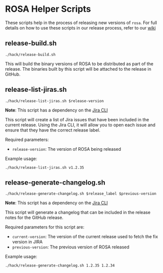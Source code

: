 # ROSA Helper Scripts

These scripts help in the process of releasing new versions of `rosa`. For
full details on how to use these scripts in our release process, refer to our
[wiki](https://source.redhat.com/groups/public/ocm_team/ocm_wiki/rosa_release_process)

## release-build.sh

	./hack/release-build.sh

This will build the binary versions of ROSA to be distributed as part of the release. The binaries built by this
script will be attached to the release in GitHub.

## release-list-jiras.sh

	./hack/release-list-jiras.sh $release-version

**Note**: This script has a dependency on the [Jira CLI](https://github.com/ankitpokhrel/jira-cli/releases)

This script will create a list of Jira issues that have been included in the current release. Using the Jira CLI, it
will allow you to open each issue and ensure that they have the correct release label.

Required parameters:

* `release-version`: The version of ROSA being released

Example usage: 

```shell
./hack/release-list-jiras.sh v1.2.35
```

## release-generate-changelog.sh

	./hack/release-generate-changelog.sh $release_label $previous-version

**Note**: This script has a dependency on the [Jira CLI](https://github.com/ankitpokhrel/jira-cli/releases)

This script will generate a changelog that can be included in the release notes for the GitHub release. 

Required parameters for this script are:

* `current-version`: The version of the current release used to fetch the fix version in JIRA
* `previous-version`: The previous version of ROSA released

Example usage:

```shell
./hack/release-generate-changelog.sh 1.2.35 1.2.34
```